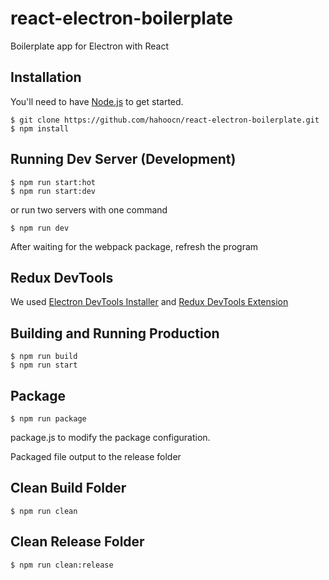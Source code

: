 # react-electron-boilerplate
Boilerplate app for Electron with React

## Installation
You'll need to have [Node.js](https://nodejs.org) to get started.
````
$ git clone https://github.com/hahoocn/react-electron-boilerplate.git
$ npm install
````

## Running Dev Server (Development)
````
$ npm run start:hot
$ npm run start:dev
````
or run two servers with one command

````
$ npm run dev
````
After waiting for the webpack package, refresh the program

## Redux DevTools

We used [Electron DevTools Installer](https://github.com/MarshallOfSound/electron-devtools-installer) and [Redux DevTools Extension](https://github.com/zalmoxisus/redux-devtools-extension)

## Building and Running Production
````
$ npm run build
$ npm run start
````

## Package
````
$ npm run package
````
package.js to modify the package configuration.

Packaged file output to the release folder

## Clean Build Folder
````
$ npm run clean
````

## Clean Release Folder
````
$ npm run clean:release
````
